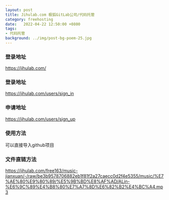 ```yaml
---
layout: post
title: Jihulab.com 极狐GitLab公司/代码托管
category: freehosting
date:   2022-04-22 12:50:00 +0800
tags:
- 代码托管
background: ../img/post-bg-poem-25.jpg
---
```



### 登录地址<br>
https://jihulab.com/

### 登录地址
https://jihulab.com/users/sign_in

### 申请地址
https://jihulab.com/users/sign_up

### 使用方法
可以直接导入github项目

### 文件直链方法
https://jihulab.com/free163/music-jianxuan/-/raw/be3b9578706882eb1f81f2a27caecc0d2f4e5355/music/%E7%AE%80%E9%80%89/%E5%9B%BD%E8%AF%AD/ALin-%E6%9C%89%E4%B8%80%E7%A7%8D%E6%82%B2%E4%BC%A4.mp3
